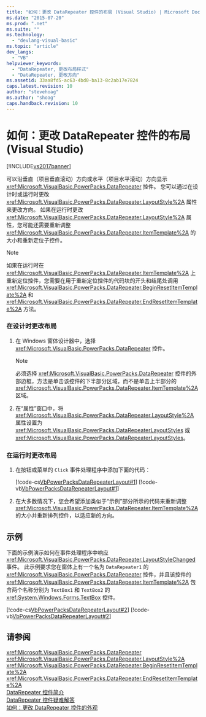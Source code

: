 ```yaml
---
title: "如何：更改 DataRepeater 控件的布局 (Visual Studio) | Microsoft Docs"
ms.date: "2015-07-20"
ms.prod: ".net"
ms.suite: ""
ms.technology: 
  - "devlang-visual-basic"
ms.topic: "article"
dev_langs: 
  - "VB"
helpviewer_keywords: 
  - "DataRepeater, 更改布局样式"
  - "DataRepeater, 更改方向"
ms.assetid: 33aa8fd5-ac63-4bd0-ba13-8c2ab17e7824
caps.latest.revision: 10
author: "stevehoag"
ms.author: "shoag"
caps.handback.revision: 10
---
```

# 如何：更改 DataRepeater 控件的布局 (Visual Studio)
[!INCLUDE[vs2017banner](../../../visual-basic/includes/vs2017banner.md)]

可以沿垂直（项目垂直滚动）方向或水平（项目水平滚动）方向显示 <xref:Microsoft.VisualBasic.PowerPacks.DataRepeater> 控件。  您可以通过在设计时或运行时更改 <xref:Microsoft.VisualBasic.PowerPacks.DataRepeater.LayoutStyle%2A> 属性来更改方向。  如果在运行时更改 <xref:Microsoft.VisualBasic.PowerPacks.DataRepeater.LayoutStyle%2A> 属性，您可能还需要重新调整 <xref:Microsoft.VisualBasic.PowerPacks.DataRepeater.ItemTemplate%2A> 的大小和重新定位子控件。  
  
> [!NOTE]
>  如果在运行时在 <xref:Microsoft.VisualBasic.PowerPacks.DataRepeater.ItemTemplate%2A> 上重新定位控件，您需要在用于重新定位控件的代码块的开头和结尾处调用 <xref:Microsoft.VisualBasic.PowerPacks.DataRepeater.BeginResetItemTemplate%2A> 和 <xref:Microsoft.VisualBasic.PowerPacks.DataRepeater.EndResetItemTemplate%2A> 方法。  
  
### 在设计时更改布局  
  
1.  在 Windows 窗体设计器中，选择 <xref:Microsoft.VisualBasic.PowerPacks.DataRepeater> 控件。  
  
    > [!NOTE]
    >  必须选择 <xref:Microsoft.VisualBasic.PowerPacks.DataRepeater> 控件的外部边框，方法是单击该控件的下半部分区域，而不是单击上半部分的 <xref:Microsoft.VisualBasic.PowerPacks.DataRepeater.ItemTemplate%2A> 区域。  
  
2.  在“属性”窗口中，将 <xref:Microsoft.VisualBasic.PowerPacks.DataRepeater.LayoutStyle%2A> 属性设置为 <xref:Microsoft.VisualBasic.PowerPacks.DataRepeaterLayoutStyles> 或 <xref:Microsoft.VisualBasic.PowerPacks.DataRepeaterLayoutStyles>。  
  
### 在运行时更改布局  
  
1.  在按钮或菜单的 `Click` 事件处理程序中添加下面的代码：  
  
     [!code-cs[VbPowerPacksDataRepeaterLayout#1](../../../visual-basic/developing-apps/windows-forms/codesnippet/CSharp/how-to-change-the-layout-of-a-datarepeater-control-visual-studio_1.cs)]
     [!code-vb[VbPowerPacksDataRepeaterLayout#1](../../../visual-basic/developing-apps/windows-forms/codesnippet/VisualBasic/how-to-change-the-layout-of-a-datarepeater-control-visual-studio_1.vb)]  
  
2.  在大多数情况下，您会希望添加类似于“示例”部分所示的代码来重新调整 <xref:Microsoft.VisualBasic.PowerPacks.DataRepeater.ItemTemplate%2A> 的大小并重新排列控件，以适应新的方向。  
  
## 示例  
 下面的示例演示如何在事件处理程序中响应 <xref:Microsoft.VisualBasic.PowerPacks.DataRepeater.LayoutStyleChanged> 事件。  此示例要求您在窗体上有一个名为 `DataRepeater1` 的 <xref:Microsoft.VisualBasic.PowerPacks.DataRepeater> 控件，并且该控件的 <xref:Microsoft.VisualBasic.PowerPacks.DataRepeater.ItemTemplate%2A> 包含两个名称分别为 `TextBox1` 和 `TextBox2` 的 <xref:System.Windows.Forms.TextBox> 控件。  
  
 [!code-cs[VbPowerPacksDataRepeaterLayout#2](../../../visual-basic/developing-apps/windows-forms/codesnippet/CSharp/how-to-change-the-layout-of-a-datarepeater-control-visual-studio_2.cs)]
 [!code-vb[VbPowerPacksDataRepeaterLayout#2](../../../visual-basic/developing-apps/windows-forms/codesnippet/VisualBasic/how-to-change-the-layout-of-a-datarepeater-control-visual-studio_2.vb)]  
  
## 请参阅  
 <xref:Microsoft.VisualBasic.PowerPacks.DataRepeater>   
 <xref:Microsoft.VisualBasic.PowerPacks.DataRepeater.LayoutStyle%2A>   
 <xref:Microsoft.VisualBasic.PowerPacks.DataRepeater.BeginResetItemTemplate%2A>   
 <xref:Microsoft.VisualBasic.PowerPacks.DataRepeater.EndResetItemTemplate%2A>   
 [DataRepeater 控件简介](../../../visual-basic/developing-apps/windows-forms/introduction-to-the-datarepeater-control-visual-studio.md)   
 [DataRepeater 控件疑难解答](../../../visual-basic/developing-apps/windows-forms/troubleshooting-the-datarepeater-control-visual-studio.md)   
 [如何：更改 DataRepeater 控件的外观](../../../visual-basic/developing-apps/windows-forms/how-to-change-the-appearance-of-a-datarepeater-control-visual-studio.md)